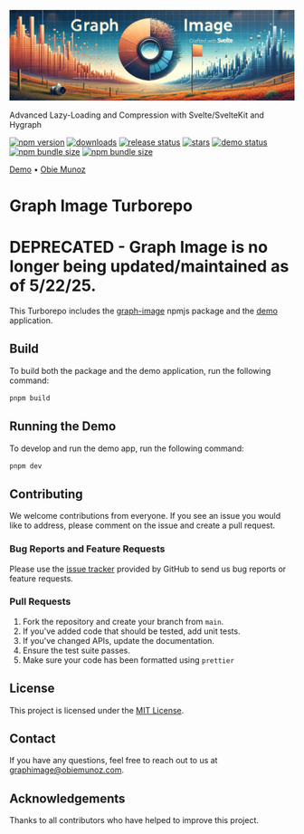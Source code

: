 ![Graph Image](demo/static/graph-image.png)

Advanced Lazy-Loading and Compression with Svelte/SvelteKit and Hygraph

[![npm version](https://img.shields.io/npm/v/graph-image)](https://npmjs.org/package/graph-image)
[![downloads](https://img.shields.io/npm/dt/graph-image)](https://npmjs.org/package/graph-image)
[![release status](https://img.shields.io/github/actions/workflow/status/obiemunoz/graph-image/.github%2Fworkflows%2Frelease.yml?logo=github&label=release)](https://github.com/ObieMunoz/graph-image/actions/workflows/release.yml)
[![stars](https://img.shields.io/github/stars/obiemunoz/graph-image)](https://www.github.com/obiemunoz/graph-image)
[![demo status](https://img.shields.io/website?up_message=operational&down_message=failure&url=https%3A%2F%2Fgraph-image.obiemunoz.com&label=demo)](https://graph-image.obiemunoz.com)
[![npm bundle size](https://img.shields.io/bundlephobia/min/graph-image?color=51c829)](https://npmjs.org/package/graph-image)
[![npm bundle size](https://img.shields.io/bundlephobia/minzip/graph-image?color=51c829)](https://npmjs.org/package/graph-image)

[Demo](https://graph-image.obiemunoz.com) • [Obie Munoz](https://www.obiemunoz.com/)

# Graph Image Turborepo
# DEPRECATED - Graph Image is no longer being updated/maintained as of 5/22/25.

This Turborepo includes the [graph-image](https://github.com/ObieMunoz/graph-image/blob/main/graph-image/README.md) npmjs package and the [demo](https://github.com/ObieMunoz/graph-image/blob/main/demo/README.md) application.

## Build

To build both the package and the demo application, run the following command:
```bash
pnpm build
```

## Running the Demo

To develop and run the demo app, run the following command:

```bash
pnpm dev
```
## Contributing

We welcome contributions from everyone. If you see an issue you would like to address, please comment on the issue and create a pull request.

### Bug Reports and Feature Requests

Please use the [issue tracker](https://github.com/ObieMunoz/graph-image/issues) provided by GitHub to send us bug reports or feature requests. 

### Pull Requests

1. Fork the repository and create your branch from `main`.
2. If you've added code that should be tested, add unit tests.
3. If you've changed APIs, update the documentation.
4. Ensure the test suite passes.
5. Make sure your code has been formatted using `prettier`

## License

This project is licensed under the [MIT License](https://github.com/ObieMunoz/graph-image/blob/main/graph-image/LICENSE.md).

## Contact

If you have any questions, feel free to reach out to us at [graphimage@obiemunoz.com](mailto:graphimage@obiemunoz.com).

## Acknowledgements

Thanks to all contributors who have helped to improve this project.
